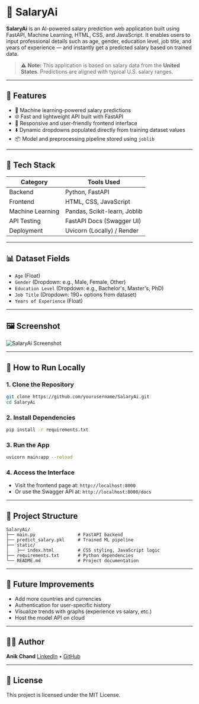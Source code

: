 # 💼 SalaryAi

**SalaryAi** is an AI-powered salary prediction web application built using FastAPI, Machine Learning, HTML, CSS, and JavaScript. It enables users to input professional details such as age, gender, education level, job title, and years of experience — and instantly get a predicted salary based on trained data.

> ⚠️ **Note:** This application is based on salary data from the **United States**. Predictions are aligned with typical U.S. salary ranges.

---

## 🚀 Features

* 🧠 Machine learning-powered salary predictions
* 🌐 Fast and lightweight API built with FastAPI
* 🎨 Responsive and user-friendly frontend interface
* ⬇️ Dynamic dropdowns populated directly from training dataset values
* 📦 Model and preprocessing pipeline stored using `joblib`

---

## 💠 Tech Stack

| Category         | Tools Used                           |
| ---------------- | ------------------------------------ |
| Backend          | Python, FastAPI                      |
| Frontend         | HTML, CSS, JavaScript                |
| Machine Learning | Pandas, Scikit-learn, Joblib         |
| API Testing      | FastAPI Docs (Swagger UI)            |
| Deployment       | Uvicorn (Locally) / Render           |

---

## 📊 Dataset Fields

* `Age` (Float)
* `Gender` (Dropdown: e.g., Male, Female, Other)
* `Education Level` (Dropdown: e.g., Bachelor's, Master's, PhD)
* `Job Title` (Dropdown: 190+ options from dataset)
* `Years of Experience` (Float)

---

## 🖼️ Screenshot

![SalaryAi Screenshot](screenshot.png) <!-- Replace with actual path to screenshot -->

---

## 🔧 How to Run Locally

### 1. Clone the Repository

```bash
git clone https://github.com/yourusername/SalaryAi.git
cd SalaryAi
```

### 2. Install Dependencies

```bash
pip install -r requirements.txt
```

### 3. Run the App

```bash
uvicorn main:app --reload
```

### 4. Access the Interface

* Visit the frontend page at: `http://localhost:8000`
* Or use the Swagger API at: `http://localhost:8000/docs`

---

## 📂 Project Structure

```
SalaryAi/
├── main.py                # FastAPI backend
├── predict_salary.pkl     # Trained ML pipeline      
├── static/
│   ├── index.html         # CSS styling, JavaScript logic
├── requirements.txt       # Python dependencies
└── README.md              # Project documentation
```

---

## 📌 Future Improvements

* Add more countries and currencies
* Authentication for user-specific history
* Visualize trends with graphs (experience vs salary, etc.)
* Host the model API on cloud

---

## 🧑‍💻 Author

**Anik Chand**
[LinkedIn](https://www.linkedin.com/in/anikchand) • [GitHub](https://github.com/yourusername)

---

## 📄 License

This project is licensed under the MIT License.
